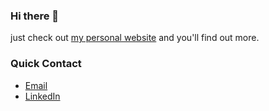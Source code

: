 ### Hi there 👋

just check out <a href="https://stellijanos.com" target="_blank">my personal website</a> and you'll find out more.

<h3>Quick Contact</h3>
<ul>
  <li><a href="mailto:janos@stellijanos.com">Email</a></li>
  <li><a href="https://www.linkedin.com/in/janos-s-677a10153/" target="_blank">LinkedIn</a></li>
<ul>


<!--
**stellijanos/stellijanos** is a ✨ _special_ ✨ repository because its `README.md` (this file) appears on your GitHub profile.

Here are some ideas to get you started:

- 🔭 I’m currently working on ...
- 🌱 I’m currently learning ...
- 👯 I’m looking to collaborate on ...
- 🤔 I’m looking for help with ...
- 💬 Ask me about ...
- 📫 How to reach me: ...
- 😄 Pronouns: ...
- ⚡ Fun fact: ...
-->
